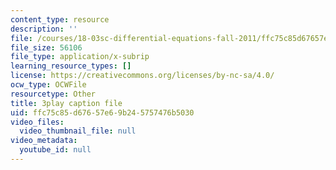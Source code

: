 ```yaml
---
content_type: resource
description: ''
file: /courses/18-03sc-differential-equations-fall-2011/ffc75c85d67657e69b245757476b5030_XDhJ8lVGbl8.vtt
file_size: 56106
file_type: application/x-subrip
learning_resource_types: []
license: https://creativecommons.org/licenses/by-nc-sa/4.0/
ocw_type: OCWFile
resourcetype: Other
title: 3play caption file
uid: ffc75c85-d676-57e6-9b24-5757476b5030
video_files:
  video_thumbnail_file: null
video_metadata:
  youtube_id: null
---
```

